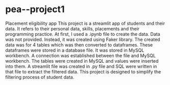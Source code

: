 # pea--project1
Placement eligibility app
This project is a streamlit app of students and their data. 
It refers to their personal data, skills, placements and their programming practice.
At first, I used a .ipynb file to create the data.
Data was not provided. Instead, it was created using Faker library.
The created data was for 4 tables which was then converted to dataframes.
These dataframes were stored in a database file. It was stored in MySQL workbench.
A connection was established between the file and MySQL workbench.
The tables were created in MySQL and values were inserted into them.
A streamlit file was created in .py file and SQL were written in that file to extract the filtered data.
This project is designed to simplify the filtering process of student data.













